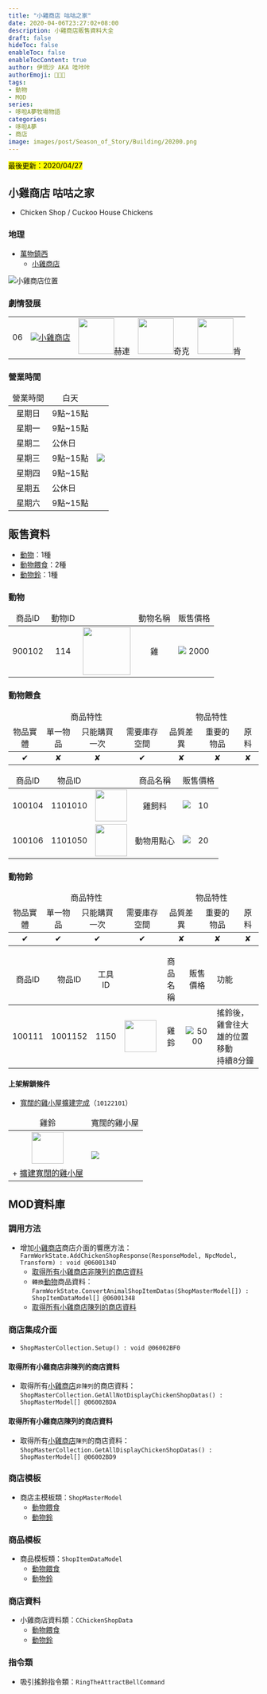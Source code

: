 ```yaml
---
title: "小雞商店 咕咕之家"
date: 2020-04-06T23:27:02+08:00
description: 小雞商店販售資料大全
draft: false
hideToc: false
enableToc: false
enableTocContent: true
author: 伊琉沙 AKA 哇咔咔
authorEmoji: 👩🏿‍🚀
tags: 
- 動物
- MOD
series:
- 哆啦A夢牧場物語
categories:
- 哆啦A夢
- 商店
image: images/post/Season_of_Story/Building/20200.png
---
```

<mark>最後更新：2020/04/27</mark>

## 小雞商店 咕咕之家
+ Chicken Shop / Cuckoo House Chickens

### 地理
+ [萬物鎮西](../doraemon-story-map-11200-west-natura)
    + [小雞商店](../doraemon-story-map-11200-west-natura/#小雞商店)

![小雞商店位置](/images/post/Season_of_Story/Map/20200.png)

### 劇情發展
<table>
    <tr>
        <td align="center">06</td>
        <td align="center"><a href="../doraemon-story-06"><img src= "/images/post/Season_of_Story/Sprite/icon_201140070.png">小雞商店</a></td>
        <td align="center"><img width="72px" src= "/images/post/Season_of_Story/Sprite/icon_201041080.png">赫連</td>
        <td align="center"><img width="72px" src= "/images/post/Season_of_Story/Sprite/icon_201041090.png">奇克</td>
        <td align="center"><img width="72px" src= "/images/post/Season_of_Story/Sprite/icon_201041100.png">肯</td>
    </tr>
</table>

### 營業時間
<table>
    <thead>
        <tr>
            <td align="center">營業時間</td>
            <td align="center">白天</td>
            <td align="center"></td>
        </tr>
    </thead>
    <tbody>
        <tr>
            <td align="center">星期日</td>
            <td align="center">9點~15點</td>
            <td rowspan="10"><img src= "/images/post/Season_of_Story/Scene/20200-opening-time.png"></td>
        </tr>
        <tr>
            <td align="center">星期一</td>
            <td align="center">9點~15點</td>
        </tr>
        <tr>
            <td align="center">星期二</td>
            <td colspan="2">公休日</td>
        </tr>
        <tr>
            <td align="center">星期三</td>
            <td align="center">9點~15點</td>
        </tr>        
        <tr>
            <td align="center">星期四</td>
            <td align="center">9點~15點</td>
        </tr>
        <tr>
            <td align="center">星期五</td>
            <td colspan="2">公休日</td>
        </tr>
        <tr>
            <td align="center">星期六</td>
            <td align="center">9點~15點</td>
        </tr>
     </tbody>
</table>

## 販售資料
+ [動物](../doraemon-story-shop-20200-cuckoo-house-chickens/#動物)：1種
+ [動物餵食](../doraemon-story-shop-20200-cuckoo-house-chickens/#動物餵食)：2種
+ [動物鈴](../doraemon-story-shop-20200-cuckoo-house-chickens/#動物鈴)：1種

### 動物
<table>
    <thead>
        <tr>
            <td align="center">商品ID</td>
            <td align="center">動物ID</td>
            <td align="center"></td>
            <td align="center">動物名稱</td>
            <td align="center">販售價格</td>
        </tr>
    </thead>
    <tbody>
        <tr>
            <td align="center">900102</td>
            <td align="center">114</td>
            <td align="center"><img width= "96px" src= "/images/post/Season_of_Story/Sprite/icon_201031140.png"></td>
            <td align="center">雞</td>
            <td align="center"><img align="left" src= "/images/post/Season_of_Story/Sprite/Icon_Money_01.png">2000</td>
        </tr>
    </tbody>
</table>

### 動物餵食
<table>
    <thead>
        <tr>
            <td align="center" colspan="4">商品特性</td>
            <td align="center" colspan="3">物品特性</td>
        </tr>
        <tr>
            <td align="center">物品實體</td>
            <td align="center">單一物品</td>
            <td align="center">只能購買一次</td>
            <td align="center">需要庫存空間</td>
            <td align="center">品質差異</td>
            <td align="center">重要的物品</td>
            <td align="center">原料</td>
        </tr>
    </thead>
    <tbody>
        <tr>
            <td align="center">✔</td>
            <td align="center">✘</td>
            <td align="center">✘</td>
            <td align="center">✔</td>
            <td align="center">✘</td>
            <td align="center">✘</td>
            <td align="center">✘</td>
        </tr>
    </tbody>
</table>
<table>
    <thead>
        <tr>
            <td align="center">商品ID</td>
            <td align="center">物品ID</td>
            <td align="center"></td>
            <td align="center">商品名稱</td>
            <td align="center">販售價格</td>
        </tr>
    </thead>
    <tbody>
        <tr>
            <td align="center">100104</td>
            <td align="center">1101010</td>
            <td align="center"><img width= "64px" src= "/images/post/Season_of_Story/Sprite/icon_1101010.png"></td>
            <td align="center">雞飼料</td>
            <td align="center"><img align="left" src= "/images/post/Season_of_Story/Sprite/Icon_Money_01.png">10</td>
        </tr>
        <tr>
            <td align="center">100106</td>
            <td align="center">1101050</td>
            <td align="center"><img width= "64px" src= "/images/post/Season_of_Story/Sprite/icon_1101050.png"></td>
            <td align="center">動物用點心</td>
            <td align="center"><img align="left" src= "/images/post/Season_of_Story/Sprite/Icon_Money_01.png">20</td>
        </tr>
    </tbody>
</table>

### 動物鈴
<table>
    <thead>
        <tr>
            <td align="center" colspan="4">商品特性</td>
            <td align="center" colspan="3">物品特性</td>
        </tr>
        <tr>
            <td align="center">物品實體</td>
            <td align="center">單一物品</td>
            <td align="center">只能購買一次</td>
            <td align="center">需要庫存空間</td>
            <td align="center">品質差異</td>
            <td align="center">重要的物品</td>
            <td align="center">原料</td>
        </tr>
    </thead>
    <tr>
            <td align="center">✔</td>
            <td align="center">✔</td>
            <td align="center">✔</td>
            <td align="center">✔</td>
            <td align="center">✘</td>
            <td align="center">✘</td>
            <td align="center">✘</td>
    </tr>
</table>
<table>
    <thead>
        <tr>
            <td align="center">商品ID</td>
            <td align="center">物品ID</td>
            <td align="center">工具ID</td>
            <td align="center"></td>
            <td align="center">商品名稱</td>
            <td align="center">販售價格</td>
            <td>功能</td>
        </tr>
    </thead>
    <tbody>
        <tr>
            <td align="center">100111</td>
            <td align="center">1001152</td>
            <td align="center">1150</td>
            <td align="center"><img width= "64px" src= "/images/post/Season_of_Story/Sprite/icon_1001152.png"></td>
            <td align="center">雞鈴</td>
            <td align="center"><img align="left" src= "/images/post/Season_of_Story/Sprite/Icon_Money_01.png">5000</td>
            <td>搖鈴後，雞會往大雄的位置移動<br>持續8分鐘</td>
        </tr>
    </tbody>
</table>

#### 上架解鎖條件
+ [寬闊的雞小屋擴建完成](../doraemon-story-1/#寬闊的雞小屋擴建)（`10122101`）
<table>
    <thead>
        <tr>
            <td align="center">雞鈴</td>
            <td align="center">寬闊的雞小屋</td>
        </tr>
    </thead>
    <tr>        
        <td align="center"><img width= "64px" src= "/images/post/Season_of_Story/Sprite/icon_1001152.png"></td>
        <td rowspan="2"><img src= "/images/post/Season_of_Story/Sprite/icon_201080031.png"></td>
    </tr>
    <tr>
        <td align="center">+ <a href="../doraemon-story-shop-20400-hammer-carpenter-shop/#擴建雞小屋">擴建寬闊的雞小屋</a></td>
    </tr>
</table>

## MOD資料庫
### 調用方法
+ 增加[小雞商店](../doraemon-story-shop-20200-cuckoo-house-chickens)商店介面的響應方法：<br>`FarmWorkState.AddChickenShopResponse(ResponseModel, NpcModel, Transform) : void @0600134D`
    + [取得所有小雞商店非陳列的商店資料](../doraemon-story-shop-20200-cuckoo-house-chickens/#取得所有小雞商店非陳列的商店資料)
    + `轉換`[動物](../doraemon-story-shop-20200-cuckoo-house-chickens/#販售資料)商品資料：<br>`FarmWorkState.ConvertAnimalShopItemDatas(ShopMasterModel[]) : ShopItemDataModel[] @06001348`
    + [取得所有小雞商店陳列的商店資料](../doraemon-story-shop-20200-cuckoo-house-chickens/#取得所有小雞商店陳列的商店資料)

### 商店集成介面
+ `ShopMasterCollection.Setup() : void @06002BF0`

#### 取得所有小雞商店非陳列的商店資料
+ 取得所有[小雞商店](../doraemon-story-shop-20200-cuckoo-house-chickens/#販售資料)`非陳列`的商店資料：<br>`ShopMasterCollection.GetAllNotDisplayChickenShopDatas() : ShopMasterModel[] @06002BDA`

#### 取得所有小雞商店陳列的商店資料
+ 取得所有[小雞商店](../doraemon-story-shop-20200-cuckoo-house-chickens/#販售資料)`陳列`的商店資料：<br>`ShopMasterCollection.GetAllDisplayChickenShopDatas() : ShopMasterModel[] @06002BD9`

### 商店模板
+ 商店主模板類：`ShopMasterModel`
    + [動物餵食](../doraemon-story-shop-20200-cuckoo-house-chickens/#動物餵食)
    + [動物鈴](../doraemon-story-shop-20200-cuckoo-house-chickens/#動物鈴)

### 商品模板
+ 商品模板類：`ShopItemDataModel`
    + [動物餵食](../doraemon-story-shop-20200-cuckoo-house-chickens/#動物餵食)
    + [動物鈴](../doraemon-story-shop-20200-cuckoo-house-chickens/#動物鈴)

### 商店資料
+ 小雞商店資料類：`CChickenShopData`
    + [動物餵食](../doraemon-story-shop-20200-cuckoo-house-chickens/#動物餵食)
    + [動物鈴](../doraemon-story-shop-20200-cuckoo-house-chickens/#動物鈴)

### 指令類
+ 吸引搖鈴指令類：`RingTheAttractBellCommand`